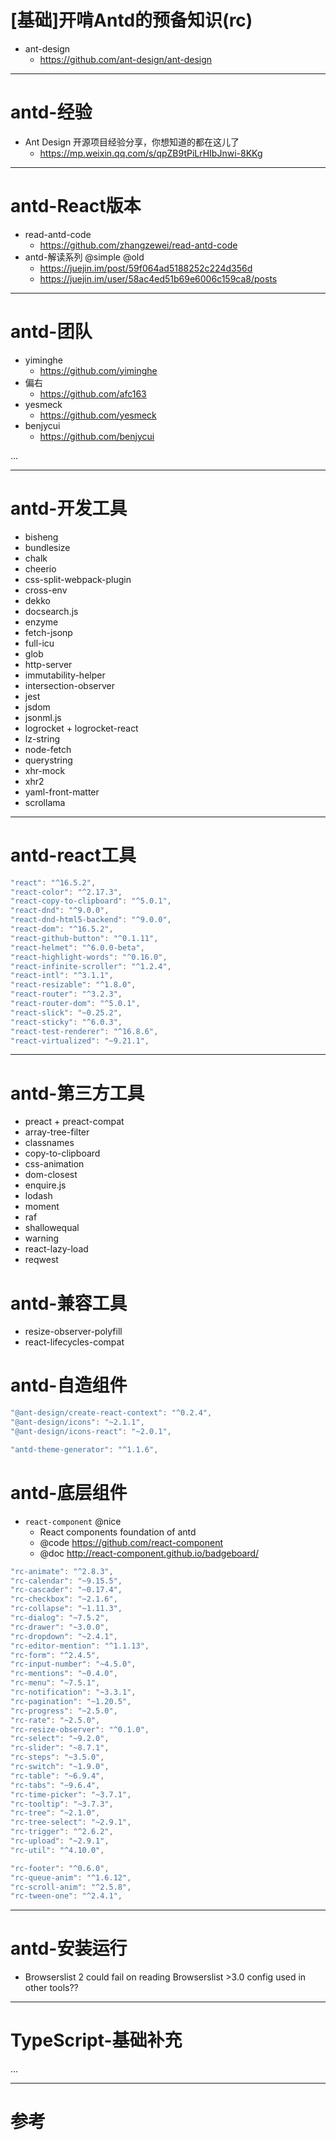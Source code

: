 # [基础]开啃Antd的预备知识(rc)

- ant-design
    - https://github.com/ant-design/ant-design

---

# antd-经验

- Ant Design 开源项目经验分享，你想知道的都在这儿了
    - https://mp.weixin.qq.com/s/qpZB9tPiLrHIbJnwi-8KKg

---

# antd-React版本

- read-antd-code
    - https://github.com/zhangzewei/read-antd-code
- antd-解读系列 @simple @old
    - https://juejin.im/post/59f064ad5188252c224d356d
    - https://juejin.im/user/58ac4ed51b69e6006c159ca8/posts

---

# antd-团队

- yiminghe
    - https://github.com/yiminghe
- 偏右
    - https://github.com/afc163
- yesmeck
    - https://github.com/yesmeck
- benjycui
    - https://github.com/benjycui

...

---

# antd-开发工具

- bisheng
- bundlesize
- chalk
- cheerio
- css-split-webpack-plugin
- cross-env
- dekko
- docsearch.js
- enzyme
- fetch-jsonp
- full-icu
- glob
- http-server
- immutability-helper
- intersection-observer
- jest
- jsdom
- jsonml.js
- logrocket + logrocket-react
- lz-string
- node-fetch
- querystring
- xhr-mock
- xhr2
- yaml-front-matter
- scrollama

---

# antd-react工具

```js
"react": "^16.5.2",
"react-color": "^2.17.3",
"react-copy-to-clipboard": "^5.0.1",
"react-dnd": "^9.0.0",
"react-dnd-html5-backend": "^9.0.0",
"react-dom": "^16.5.2",
"react-github-button": "^0.1.11",
"react-helmet": "^6.0.0-beta",
"react-highlight-words": "^0.16.0",
"react-infinite-scroller": "^1.2.4",
"react-intl": "^3.1.1",
"react-resizable": "^1.8.0",
"react-router": "^3.2.3",
"react-router-dom": "^5.0.1",
"react-slick": "~0.25.2",
"react-sticky": "^6.0.3",
"react-test-renderer": "^16.8.6",
"react-virtualized": "~9.21.1",
```

---

# antd-第三方工具

- preact + preact-compat
- array-tree-filter
- classnames
- copy-to-clipboard
- css-animation
- dom-closest
- enquire.js
- lodash
- moment
- raf
- shallowequal
- warning
- react-lazy-load
- reqwest

# antd-兼容工具

- resize-observer-polyfill
- react-lifecycles-compat

# antd-自造组件

```js
"@ant-design/create-react-context": "^0.2.4",
"@ant-design/icons": "~2.1.1",
"@ant-design/icons-react": "~2.0.1",

"antd-theme-generator": "^1.1.6",
```

# antd-底层组件

- `react-component` @nice
    - React components foundation of antd
    - @code https://github.com/react-component
    - @doc http://react-component.github.io/badgeboard/

```js
"rc-animate": "^2.8.3",
"rc-calendar": "~9.15.5",
"rc-cascader": "~0.17.4",
"rc-checkbox": "~2.1.6",
"rc-collapse": "~1.11.3",
"rc-dialog": "~7.5.2",
"rc-drawer": "~3.0.0",
"rc-dropdown": "~2.4.1",
"rc-editor-mention": "^1.1.13",
"rc-form": "^2.4.5",
"rc-input-number": "~4.5.0",
"rc-mentions": "~0.4.0",
"rc-menu": "~7.5.1",
"rc-notification": "~3.3.1",
"rc-pagination": "~1.20.5",
"rc-progress": "~2.5.0",
"rc-rate": "~2.5.0",
"rc-resize-observer": "^0.1.0",
"rc-select": "~9.2.0",
"rc-slider": "~8.7.1",
"rc-steps": "~3.5.0",
"rc-switch": "~1.9.0",
"rc-table": "~6.9.4",
"rc-tabs": "~9.6.4",
"rc-time-picker": "~3.7.1",
"rc-tooltip": "~3.7.3",
"rc-tree": "~2.1.0",
"rc-tree-select": "~2.9.1",
"rc-trigger": "^2.6.2",
"rc-upload": "~2.9.1",
"rc-util": "^4.10.0",

"rc-footer": "^0.6.0",
"rc-queue-anim": "^1.6.12",
"rc-scroll-anim": "^2.5.8",
"rc-tween-one": "^2.4.1",
```

---

# antd-安装运行

- Browserslist 2 could fail on reading Browserslist >3.0 config used in other tools??

---

# TypeScript-基础补充

...

---

# 参考
